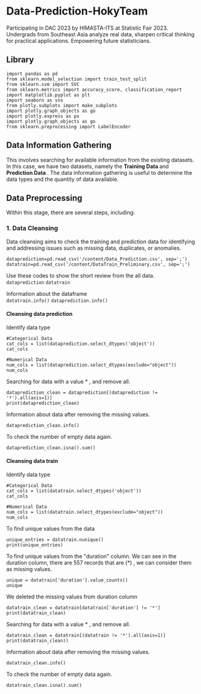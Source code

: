 # Data-Prediction-HokyTeam
Participating in DAC 2023 by HIMASTA-ITS at Statistic Fair 2023. Undergrads from Southeast Asia analyze real data, sharpen critical thinking for practical applications. Empowering future statisticians. 

## Library
```
import pandas as pd
from sklearn.model_selection import train_test_split
from sklearn.svm import SVC
from sklearn.metrics import accuracy_score, classification_report
import matplotlib.pyplot as plt
import seaborn as sns
from plotly.subplots import make_subplots
import plotly.graph_objects as go
import plotly.express as px
import plotly.graph_objects as go
from sklearn.preprocessing import LabelEncoder
```
## Data Information Gathering
This involves searching for available information from the existing
datasets. In this case, we have two datasets, namely the <strong>Training Data </strong> and
 <strong>Prediction Data </strong>. The data information gathering is useful to determine the data
types and the quantity of data available.

## Data Preprocessing
Within this stage, there are several steps, including:
<br>
### 1. Data Cleansing
Data cleansing aims to check the training and prediction data for
identifying and addressing issues such as missing data, duplicates, or
anomalies.
<br>
```
dataprediction=pd.read_csv('/content/Data_Prediction.csv', sep=';') 
datatrain=pd.read_csv('/content/DataTrain_Preliminary.csv', sep=';')
```
Use these codes to show the short review from the all data. <br>
```dataprediction``` ```datatrain```

Information about the dataframe <br>
```datatrain.info()``` ```dataprediction.info()```


#### Cleansing data prediction
Identify data type
```
#Categorical Data
cat_cols = list(dataprediction.select_dtypes('object'))
cat_cols
```
```
#Numerical Data
num_cols = list(dataprediction.select_dtypes(exclude="object"))
num_cols
```
Searching for data with a value * , and remove all.
```
dataprediction_clean = dataprediction[(dataprediction != '*').all(axis=1)]
print(dataprediction_clean)
```
Information about data after removing the missing values.
```
dataprediction_clean.info()
```
To check the number of empty data again.
```
dataprediction_clean.isna().sum()
```

#### Cleansing data train
Identify data type
```
#Categorical Data
cat_cols = list(datatrain.select_dtypes('object'))
cat_cols
```
```
#Numerical Data
num_cols = list(datatrain.select_dtypes(exclude="object"))
num_cols
```
To find unique values from the data
```
unique_entries = datatrain.nunique()
print(unique_entries)
```
To find unique values from the "duration" column. We can see in the duration column, there are 557 records that are (*) , we can consider them as missing values.
```
unique = datatrain['duration'].value_counts()
unique
```
We deleted the missing values from duration column
```
datatrain_clean = datatrain[datatrain['duration'] != '*']
print(datatrain_clean)
```
Searching for data with a value * , and remove all.
```
datatrain_clean = datatrain[(datatrain != '*').all(axis=1)]
print(datatrain_clean))
```
Information about data after removing the missing values.
```
datatrain_clean.info()
```
To check the number of empty data again.
```
datatrain_clean.isna().sum()
```




